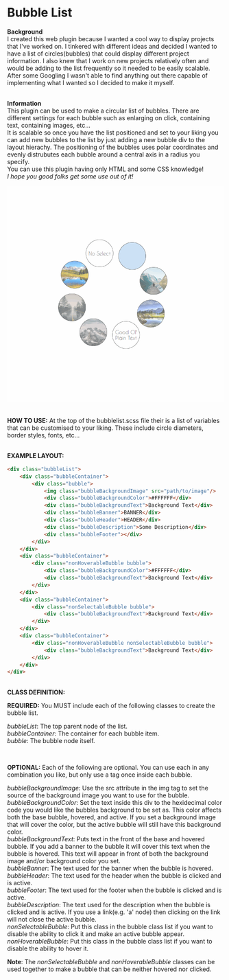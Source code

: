 # Bubble List

<strong>Background</strong><br/>
I created this web plugin because I wanted a cool way to display projects that I've worked on. I tinkered with different ideas and decided I wanted to have a list of circles(bubbles) that could display different project information. I also knew that I work on new projects relatively often and would be adding to the list frequently so it needed to be easily scalable.<br/>
After some Googling I wasn't able to find anything out there capable of implementing what I wanted so I decided to make it myself.<br/><br/>

<strong>Information</strong><br/>
This plugin can be used to make a circular list of bubbles. There are different settings for each bubble such as enlarging on click, containing text, containing images, etc...<br/>
It is  scalable so once you have the list positioned and set to your liking you can add new bubbles to the list by just adding a new bubble div to the layout hierachy. The positioning of the bubbles uses polar coordinates and evenly distrubutes each bubble around a central axis in a radius you specify.<br/>
You can use this plugin having only HTML and some CSS knowledge!<br/>
<i>I hope you good folks get some use out of it!</i>

![](example.gif)

<br/>
<strong>HOW TO USE:</strong>
At the top of the bubblelist.scss file their is a list of variables that can be customised to your liking. These include circle diameters, border styles, fonts, etc...
<br/><br/>


<strong style="test-decoration:underline">EXAMPLE LAYOUT:</strong>
```HTML
<div class="bubbleList">
    <div class="bubbleContainer">
        <div class="bubble">
            <img class="bubbleBackgroundImage" src="path/to/image"/>
            <div class="bubbleBackgroundColor">#FFFFFF</div>
            <div class="bubbleBackgroundText">Background Text</div>
            <div class="bubbleBanner">BANNER</div>
            <div class="bubbleHeader">HEADER</div>
            <div class="bubbleDescription">Some Description</div>
            <div class="bubbleFooter"></div>
        </div>
    </div>
    <div class="bubbleContainer">
        <div class="nonHoverableBubble bubble">
            <div class="bubbleBackgroundColor">#FFFFFF</div>
            <div class="bubbleBackgroundText">Background Text</div>
        </div>
    </div>
    <div class="bubbleContainer">
        <div class="nonSelectableBubble bubble">
            <div class="bubbleBackgroundText">Background Text</div>
        </div>
    </div>
    <div class="bubbleContainer">
        <div class="nonHoverableBubble nonSelectableBubble bubble">
            <div class="bubbleBackgroundText">Background Text</div>
        </div>
    </div>
</div>
```

<br/>
<strong style="test-decoration:underline">CLASS DEFINITION:</strong>
<br/>


<strong>REQUIRED:</strong>
You MUST include each of the following classes to create the bubble list.<br/>

<i>bubbleList</i>: The top parent node of the list.<br/>
<i>bubbleContainer</i>: The container for each bubble item.<br/>
<i>bubble</i>: The bubble node itself.

<br/>

<strong>OPTIONAL:</strong>
Each of the following are optional. You can use each in any combination you like, but only use a tag once inside each bubble.<br/>

<i>bubbleBackgroundImage</i>: Use the src attribute in the img tag to set the source of the background image you want to use for the bubble.<br/>
<i>bubbleBackgroundColor</i>: Set the text inside this div to the hexidecimal color code you would like the bubbles background to be set as. This color affects both the base bubble, hovered, and active. If you set a background image that will cover the color, but the active bubble will still have this background color.<br/>
<i>bubbleBackgroundText</i>: Puts text in the front of the base and hovered bubble. If you add a banner to the bubble it will cover this text when the bubble is hovered. This text will appear in front of both the background image and/or background color you set.<br/>
<i>bubbleBanner</i>: The text used for the banner when the bubble is hovered.<br/>
<i>bubbleHeader</i>: The text used for the header when the bubble is clicked and is active.<br/>
<i>bubbleFooter</i>: The text used for the footer when the bubble is clicked and is active.<br/>
<i>bubbleDescription</i>: The text used for the description when the bubble is clicked and is active. If you use a link(e.g. 'a' node) then clicking on the link will not close the active bubble.<br/>
<i>nonSelectableBubble</i>: Put this class in the bubble class list if you want to disable the ability to click it and make an active bubble appear.<br/>
<i>nonHoverableBubble</i>: Put this class in the bubble class list if you want to disable the ability to hover it.<br/>

<strong>Note</strong>: The <i>nonSelectableBubble</i> and <i>nonHoverableBubble</i> classes can be used together to make a bubble that can be neither hovered nor clicked.
